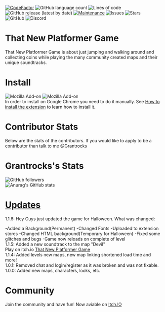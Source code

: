 [![CodeFactor](https://www.codefactor.io/repository/github/grantrocks/that-new-platformer-game/badge)](https://www.codefactor.io/repository/github/grantrocks/that-new-platformer-game)
![GitHub language count](https://img.shields.io/github/languages/count/Grantrocks/That-new-platformer-game)
![Lines of code](https://img.shields.io/tokei/lines/github/Grantrocks/That-New-Platformer-Game)
![GitHub release (latest by date)](https://img.shields.io/github/v/release/Grantrocks/That-New-Platformer-Game)
[![Maintenance](https://img.shields.io/badge/Maintained%3F-yes-green.svg)](https://GitHub.com/Grantrocks/Tha-New-Platformer-Game/commit-activity)
![Issues](https://img.shields.io/github/issues/Grantrocks/That-New-Platformer-Game)
![Stars](https://img.shields.io/github/stars/Grantrocks/That-New-Platformer-Game)
![GitHub](https://img.shields.io/github/license/Grantrocks/That-New-Platformer-Game)
![Discord](https://img.shields.io/discord/897977677120684102)
# That New Platformer Game
That New Platformer Game is about just jumping and walking around and collecting coins while playing the many community created maps and their unique soundtracks. 
# Install
![Mozilla Add-on](https://img.shields.io/amo/dw/%7Beb43adad-a5a1-4a50-a408-2bf0175221ab%7D?label=Mozilla%20Downloads)
![Mozilla Add-on](https://img.shields.io/amo/users/%7Beb43adad-a5a1-4a50-a408-2bf0175221ab%7D?label=Mozilla%20Users)
<br>
In order to install on Google Chrome you need to do it manually. See <a href="https://github.com/Grantrocks/That-New-Platformer-Game/discussions/21">How to install the extension</a> to learn how to install it.
# Contributor Stats
Below are the stats of the contributors. If you would like to apply to be a contributor than talk to me @Grantrocks
# Grantrocks's Stats
![GitHub followers](https://img.shields.io/github/followers/Grantrocks?style=for-the-badge)
<br>
![Anurag's GitHub stats](https://github-readme-stats.vercel.app/api?username=Grantrocks&show_icons=true&theme=dark)
<br>
# <a href="https://github.com/Grantrocks/That-New-Platformer-Game/releases">Updates</a>
1.1.6: Hey Guys just updated the game for Halloween.
What was changed:

 -Added a Background(Permanent)
 -Changed Fonts
 -Uploaded to extension stores
 -Changed HTML background(Temporary for Halloween)
 -Fixed some glitches and bugs
 -Game now reloads on complete of level
<br>
1.1.5: Added a new soundtrack to the map "Devil"
<br>
Play on itch.io <a href="https://grantrocks.itch.io/that-new-platformer-game">That New Platformer Game</a>
<br>
1.1.4: Added levels new maps, new map linking shortened load time and more!
<br>
1.0.1: Removed chat and login/register as it was broken and was not fixable.
<br>
1.0.0: Added new maps, characters, looks, etc.

# Community
Join the community and have fun! Now aviable on <a href="https://grantrocks.itch.io/that-new-platformer-game">Itch.IO</a>
